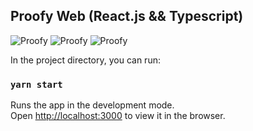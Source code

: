 ## Proofy Web (React.js && Typescript)

<img src="https://github.com/vbeloti/proofy-web/blob/master/.github/proofy-1.jpg?raw=true" alt="Proofy" />
<img src="https://github.com/vbeloti/proofy-web/blob/master/.github/proofy-2.jpg?raw=true" alt="Proofy" />
<img src="https://github.com/vbeloti/proofy-web/blob/master/.github/proofy-3.jpg?raw=true" alt="Proofy" />

In the project directory, you can run:

### `yarn start`

Runs the app in the development mode.<br />
Open [http://localhost:3000](http://localhost:3000) to view it in the browser.
